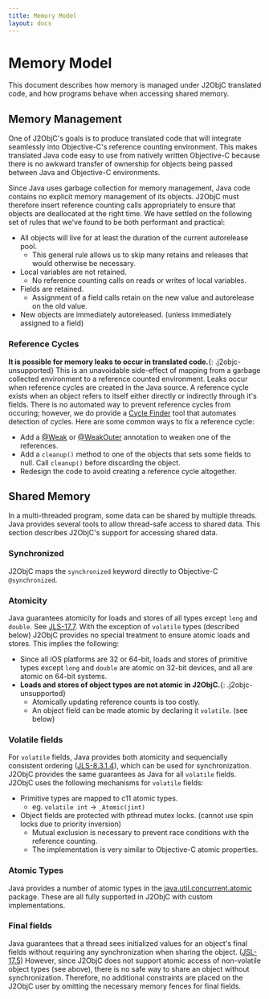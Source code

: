 ```yaml
---
title: Memory Model
layout: docs
---
```


# Memory Model

This document describes how memory is managed under J2ObjC translated code, and how programs behave when accessing shared memory.

## Memory Management

One of J2ObjC's goals is to produce translated code that will integrate seamlessly into Objective-C's reference counting environment. This makes translated Java code easy to use from natively written Objective-C because there is no awkward transfer of ownership for objects being passed between Java and Objective-C environments.

Since Java uses garbage collection for memory management, Java code contains no explicit memory management of its objects. J2ObjC must therefore insert reference counting calls appropriately to ensure that objects are deallocated at the right time. We have settled on the following set of rules that we've found to be both performant and practical:

* All objects will live for at least the duration of the current autorelease pool.
  * This general rule allows us to skip many retains and releases that would otherwise be necessary.
* Local variables are not retained.
  * No reference counting calls on reads or writes of local variables.
* Fields are retained.
  * Assignment of a field calls retain on the new value and autorelease on the old value.
* New objects are immediately autoreleased. (unless immediately assigned to a field)

### Reference Cycles

**It is possible for memory leaks to occur in translated code.**{: .j2objc-unsupported} This is an unavoidable side-effect of mapping from a garbage collected environment to a reference counted environment. Leaks occur when reference cycles are created in the Java source. A reference cycle exists when an object refers to itself either directly or indirectly through it's fields. There is no automated way to prevent reference cycles from occuring; however, we do provide a [Cycle Finder](Cycle-Finder-Tool.html) tool that automates detection of cycles. Here are some common ways to fix a reference cycle:

* Add a [@Weak](Weak.html) or [@WeakOuter](WeakOuter.html) annotation to weaken one of the references.
* Add a `cleanup()` method to one of the objects that sets some fields to null. Call `cleanup()` before discarding the object.
* Redesign the code to avoid creating a reference cycle altogether.

## Shared Memory

In a multi-threaded program, some data can be shared by multiple threads. Java provides several tools to allow thread-safe access to shared data. This section describes J2ObjC's support for accessing shared data.

### Synchronized

J2ObjC maps the `synchronized` keyword directly to Objective-C `@synchronized`.

### Atomicity

Java guarantees atomicity for loads and stores of all types except `long` and `double`. See [JLS-17.7](https://docs.oracle.com/javase/specs/jls/se8/html/jls-17.html#jls-17.7). With the exception of `volatile` types (described below) J2ObjC provides no special treatment to ensure atomic loads and stores. This implies the following:

* Since all iOS platforms are 32 or 64-bit, loads and stores of primitive types except `long` and `double` are atomic on 32-bit devices, and all are atomic on 64-bit systems.
* **Loads and stores of object types are not atomic in J2ObjC.**{: .j2objc-unsupported}
  * Atomically updating reference counts is too costly.
  * An object field can be made atomic by declaring it `volatile`. (see below)

### Volatile fields

For `volatile` fields, Java provides both atomicity and sequencially consistent ordering ([JLS-8.3.1.4](https://docs.oracle.com/javase/specs/jls/se8/html/jls-8.html#jls-8.3.1.4)), which can be used for synchronization. J2ObjC provides the same guarantees as Java for all `volatile` fields. J2ObjC uses the following mechanisms for `volatile` fields:

* Primitive types are mapped to c11 atomic types.
  * eg. `volatile int` -> `_Atomic(jint)`
* Object fields are protected with pthread mutex locks. (cannot use spin locks due to priority inversion)
  * Mutual exclusion is necessary to prevent race conditions with the reference counting.
  * The implementation is very similar to Objective-C atomic properties.

### Atomic Types

Java provides a number of atomic types in the [java.util.concurrent.atomic](https://docs.oracle.com/javase/8/docs/api/java/util/concurrent/atomic/package-summary.html) package. These are all fully supported in J2ObjC with custom implementations.

### Final fields

Java guarantees that a thread sees initialized values for an object's final fields without requiring
any synchronization when sharing the object.
([JSL-17.5](https://docs.oracle.com/javase/specs/jls/se8/html/jls-17.html#jls-17.5))
However, since J2ObjC does not support atomic access of non-volatile object types (see above), there
is no safe way to share an object without synchronization. Therefore, no additional constraints are
placed on the J2ObjC user by omitting the necessary memory fences for final fields.
